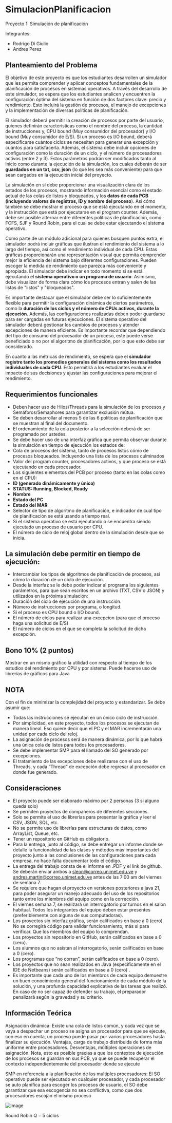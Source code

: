 # SimulacionPlanificacion
Proyecto 1: Simulación de planificación

Integrantes:
* Rodrigo Di Giulio
* Andres Perez

## Planteamiento del Problema 

El objetivo de este proyecto es que los estudiantes desarrollen un simulador que les permita comprender y aplicar conceptos fundamentales de la planificación de procesos en sistemas operativos. A través del desarrollo de este simulador, se espera que los estudiantes analicen y encuentren la configuración óptima del sistema en función de dos factores clave: precio y rendimiento. Esto incluirá la gestión de procesos, el manejo de excepciones y la implementación de diversas políticas de planificación.

El simulador deberá permitir la creación de procesos por parte del usuario, quienes definirán características como el nombre del proceso, la cantidad de instrucciones y, CPU bound (Muy consumidor del procesador) y I/O bound (Muy consumidor de E/S). Si un proceso es I/O bound, deberá especificarse cuántos ciclos se necesitan para generar una excepción y cuántos para satisfacerla. Además, el sistema debe incluir opciones de configuración como la duración de un ciclo, y el número de procesadores activos (entre 2 y 3). Estos parámetros podrán ser modificados tanto al inicio como durante la ejecución de la simulación, los cuales deberán de ser **guardados en un txt, csv, json** (lo que les sea más conveniente) para que sean cargados en la ejecución inicial del proyecto.

La simulación en sí debe proporcionar una visualización clara de los estados de los procesos, mostrando información esencial como el estado actual de las colas de listos y bloqueados, y los **datos de cada PCB (incluyendo valores de registros, ID y nombre del proceso**). Así cómo también se debe mostrar el proceso que se está ejecutando en el momento, y la instrucción que está por ejecutarse en el program counter. Además, debe ser posible alternar entre diferentes políticas de planificación, como FCFS, SJF y Round Robin, para el cual se debe estar ejecutando el sistema operativo. 

Como parte de un módulo adicional para quienes busquen puntos extra, el simulador podrá incluir gráficas que ilustran el rendimiento del sistema a lo largo del tiempo, así como el rendimiento individual de cada CPU. Estas gráficas proporcionarán una representación visual que permita comprender mejor la eficiencia del sistema bajo diferentes configuraciones. Pueden escoger la medida de rendimiento que parezca más conveniente y apropiada. 
El simulador debe indicar en todo momento si se está ejecutando el **sistema operativo o un programa de usuario**. Asimismo, debe visualizar de forma clara cómo los procesos entran y salen de las listas de "listos" y "bloqueados".

Es importante destacar que el simulador debe ser lo suficientemente flexible para permitir la configuración dinámica de ciertos parámetros, como la **duración de los ciclos y el número de CPUs activos, durante la ejecución**. Además, las configuraciones realizadas deben poder guardarse para ser cargadas en futuras ejecuciones. El sistema operativo del simulador deberá gestionar los cambios de procesos y atender excepciones de manera eficiente.
Es importante recordar que dependiendo del tipo de consumo del procesador de un proceso, este puede verse beneficiado o no por el algoritmo de planificación, por lo que esto debe ser considerado. 

En cuanto a las métricas de rendimiento, se espera que el **simulador registre tanto los promedios generales del sistema como los resultados individuales de cada CPU**. Esto permitirá a los estudiantes evaluar el impacto de sus decisiones y ajustar las configuraciones para mejorar el rendimiento.

## Requerimientos funcionales
* Deben hacer uso de Hilos/Threads para la simulación de los procesos y Semáforos/Semaphores para garantizar exclusión mútua.
* Se deben desarrollar al menos 5 de las 6 políticas de planificación que se muestran al final del documento.
* El ordenamiento de la cola posterior a la selección deberá de ser programado por ustedes.
* Se debe hacer uso de una interfaz gráfica que permita observar  durante la simulación en tiempo de ejecución los estados de:
* Cola de procesos del sistema, tanto de procesos listos cómo de procesos bloqueados. Incluyendo una lista de los procesos culminados
* Valor del program counter, procesadores activos, y que proceso se está ejecutando en cada procesador.
* Los siguientes elementos del PCB por proceso (tanto en las colas como en el CPU):
* **ID (generado dinámicamente y único)**
* **STATUS: Running, Blocked, Ready**
* **Nombre**
* **Estado del PC** 
* **Estado del MAR**
* Selector de tipo de algoritmo de planificación, e indicador de cual tipo de planificación se está usando a tiempo real. 
* Si el sistema operativo se está ejecutando o se encuentra siendo ejecutado un proceso de usuario por CPU. 
* El número de ciclo de reloj global dentro de la simulación desde que se inicia.

## La simulación debe permitir en tiempo de ejecución:  
* Intercambiar los tipos de algoritmos de planificación de procesos, así cómo la duración de un ciclo de ejecución.
* Desde la interfaz se le debe poder indicar al programa los siguientes  parámetros, para que sean escritos en un archivo (TXT, CSV o JSON) y  utilizados en la próxima simulación:  
* Duración del ciclo de ejecución de una instrucción. 
* Número de instrucciones por programa, o longitud. 
* Si el proceso es CPU bound o I/O bound.
* El número de ciclos para realizar una excepcion (para que el proceso haga una solicitud de E/S)
* El número de ciclos en el que se completa la solicitud de dicha excepción. 

## Bono 10% (2 puntos)
Mostrar en un mismo gráfico la utilidad con respecto al tiempo de  los estudios del rendimiento por CPU y por sistema. Puede hacerse  uso de librerías de gráficos para Java  

## NOTA
Con el fin de minimizar la complejidad del proyecto y estandarizar. Se debe asumir que:
* Todas las instrucciones se ejecutan en un único ciclo de instrucción.
* Por simplicidad, en este proyecto, todos los procesos se ejecutan de manera lineal. Eso quiere decir que el PC y el MAR incrementarán una unidad por cada ciclo del reloj. 
* La asignación de procesos será de manera dinámica, por lo que habrá una única cola de listos para todos los procesadores.
* Se debe implementar SMP para el llamado del SO generado por excepciones.
* El tratamiento de las excepciones debe realizarse con el uso de Threads, y cada “Thread” de excepción debe regresar al procesador en donde fue generado. 	

## Consideraciones
* El proyecto puede ser elaborado máximo por 2 personas (3 si alguno queda  solo) 
* Se permiten proyectos de compañeros de diferentes secciones. 
* Solo se permite el uso de librerías para presentar la gráfica y leer el CSV, JSON, SQL, etc.
* No se permite uso de librerías para estructuras de datos, como ArrayList, Queue, etc.
* Tener un repositorio en GitHub es obligatorio. 
* Para la entrega, junto al código, se debe entregar un informe donde se detalle la funcionalidad de las clases y métodos más importantes del  proyecto junto a las conclusiones de las configuraciones para cada empresa, no hace falta documentar todo el código. 
* La entrega del trabajo consta de el informe en .PDF y el link de github. Se deberán enviar ambos a sleon@correo.unimet.edu.ve y andres.martin@correo.unimet.edu.ve antes de las 7:00 am del viernes de semana 7.
* Se requiere que hagan el proyecto en versiones posteriores a java 21, para poder asegurar un manejo adecuado del uso de los repositorios tanto entre los miembros del equipo como en la corrección.
* El viernes semana 7, se realizará un interrogatorio por turnos en  el salón habitual. Todos los integrantes del equipo deben estar presentes  (preferiblemente con alguna de sus computadoras).
* Los proyectos sin interfaz gráfica, serán calificados en base a 0 (cero). No se corregirá código para validar funcionamiento, más si para verificar. Que los miembros del equipo lo comprendan.
* Los proyectos sin repositorio en GitHub, serán calificados en base a 0 (cero). 
* Los alumnos que no asistan al interrogatorio, serán calificados en base a 0  (cero).
* Los programas que “no corran”, serán calificados en base a 0 (cero).
* Los proyectos que no sean realizados en Java (específicamente en el IDE de Netbeans) serán calificados en base a 0  (cero) .
* Es importante que cada uno de los miembros de cada equipo demuestre un buen conocimiento general del funcionamiento de cada módulo de la solución, y una profunda capacidad explicativa de las tareas que realizó. En caso de no ser capaz de defender su trabajo, el preparador penalizará según la gravedad y su criterio.

## Información Teórica
Asignación dinámica: Existe una cola de listos común, y cada vez que se vaya a despachar un proceso se asigna un procesador para que se ejecute, con eso en cuenta, un proceso puede pasar por varios procesadores hasta finalizar su ejecución. Ventajas, carga de trabajo distribuida de forma más uniforme entre procesadores. Desventajas, múltiples operaciones de asignación. Nota, esto es posible gracias a que los contextos de ejecución de los procesos se guardan en sus PCB, ya que se puede recuperar el contexto independientemente del procesador donde se ejecute

SMP en referencia a la planificación de los multiples procesadores: El SO operativo puede ser ejecutado en cualquier procesador, y cada procesador se auto planifica para escoger los procesos de usuario, el SO debe garantizar que esa escogencia no sea conflictiva, como que dos procesadores escojan el mismo proceso

![image](https://github.com/user-attachments/assets/d5a970a1-3562-4b6a-9ad3-25b57b466cd0)

Round Robin Q  = 5 ciclos
